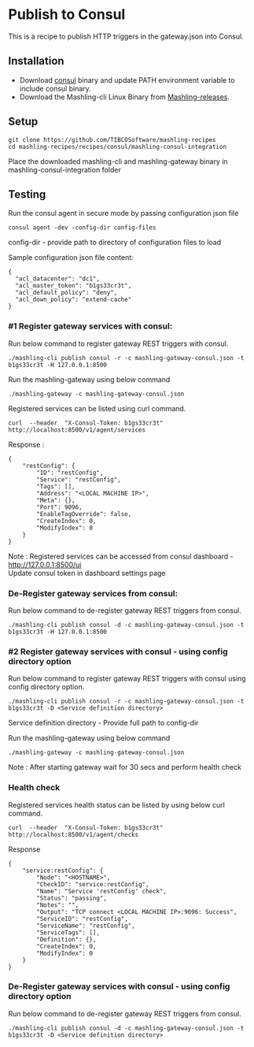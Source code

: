 # Publish to Consul

This is a recipe to publish HTTP triggers in the gateway.json into Consul.

## Installation
* Download [consul](https://www.consul.io/downloads.html) binary and update PATH environment variable to include consul binary.
* Download the Mashling-cli Linux Binary from [Mashling-releases](https://github.com/TIBCOSoftware/mashling/releases).

## Setup
```
git clone https://github.com/TIBCOSoftware/mashling-recipes
cd mashling-recipes/recipes/consul/mashling-consul-integration
```
Place the downloaded mashling-cli and mashling-gateway binary in mashling-consul-integration folder

## Testing
Run the consul agent in secure mode by passing configuration json file
```
consul agent -dev -config-dir config-files
```
config-dir - provide path to directory of configuration files to load <br>

Sample configuration json file content:
```
{
  "acl_datacenter": "dc1",
  "acl_master_token": "b1gs33cr3t",
  "acl_default_policy": "deny",
  "acl_down_policy": "extend-cache"
}
```
### #1 Register gateway services with consul:

Run below command to register gateway REST triggers with consul.
```
./mashling-cli publish consul -r -c mashling-gateway-consul.json -t b1gs33cr3t -H 127.0.0.1:8500
```
Run the mashling-gateway using below command
```
./mashling-gateway -c mashling-gateway-consul.json
```

Registered services can be listed using curl command.
```
curl  --header  "X-Consul-Token: b1gs33cr3t"   http://localhost:8500/v1/agent/services
```
Response :
```
{
    "restConfig": {
        "ID": "restConfig",
        "Service": "restConfig",
        "Tags": [],
        "Address": "<LOCAL MACHINE IP>",
        "Meta": {},
        "Port": 9096,
        "EnableTagOverride": false,
        "CreateIndex": 0,
        "ModifyIndex": 0
    }
}
```
Note : Registered services can be accessed from consul dashboard - http://127.0.0.1:8500/ui <br>
Update consul token in dashboard settings page

### De-Register gateway services from consul:

Run below command to de-register gateway REST triggers from consul.
```
./mashling-cli publish consul -d -c mashling-gateway-consul.json -t b1gs33cr3t -H 127.0.0.1:8500
```

### #2 Register gateway services with consul - using config directory option

Run below command to register gateway REST triggers with consul using config directory option. <br>
```
./mashling-cli publish consul -r -c mashling-gateway-consul.json -t b1gs33cr3t -D <Service definition directory>
```
Service definition directory - Provide full path to config-dir

Run the mashling-gateway using below command
```
./mashling-gateway -c mashling-gateway-consul.json
```
Note : After starting gateway wait for 30 secs and perform health check
### Health check

Registered services health status can be listed by using below curl command.
```
curl  --header  "X-Consul-Token: b1gs33cr3t"   http://localhost:8500/v1/agent/checks
```
Response
```
{
    "service:restConfig": {
        "Node": "<HOSTNAME>",
        "CheckID": "service:restConfig",
        "Name": "Service 'restConfig' check",
        "Status": "passing",
        "Notes": "",
        "Output": "TCP connect <LOCAL MACHINE IP>:9096: Success",
        "ServiceID": "restConfig",
        "ServiceName": "restConfig",
        "ServiceTags": [],
        "Definition": {},
        "CreateIndex": 0,
        "ModifyIndex": 0
    }
}
```
### De-Register gateway services with consul - using config directory option

Run below command to de-register gateway REST triggers from consul.
```
./mashling-cli publish consul -d -c mashling-gateway-consul.json -t b1gs33cr3t -D <Service definition directory>
```


